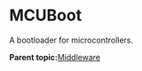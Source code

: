 # MCUBoot

A bootloader for microcontrollers.

**Parent topic:**[Middleware](../topics/middleware.md)

